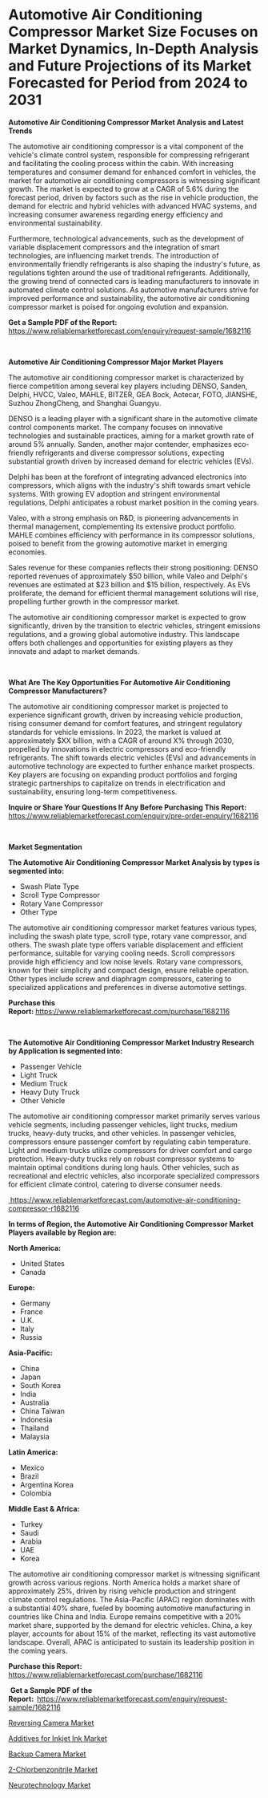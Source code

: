 <p><h1>Automotive Air Conditioning Compressor Market Size Focuses on Market Dynamics, In-Depth Analysis and Future Projections of its Market Forecasted for Period from 2024 to 2031</h1></p><p><strong>Automotive Air Conditioning Compressor Market Analysis and Latest Trends</strong></p>
<p><p>The automotive air conditioning compressor is a vital component of the vehicle's climate control system, responsible for compressing refrigerant and facilitating the cooling process within the cabin. With increasing temperatures and consumer demand for enhanced comfort in vehicles, the market for automotive air conditioning compressors is witnessing significant growth. The market is expected to grow at a CAGR of 5.6% during the forecast period, driven by factors such as the rise in vehicle production, the demand for electric and hybrid vehicles with advanced HVAC systems, and increasing consumer awareness regarding energy efficiency and environmental sustainability.</p><p>Furthermore, technological advancements, such as the development of variable displacement compressors and the integration of smart technologies, are influencing market trends. The introduction of environmentally friendly refrigerants is also shaping the industry's future, as regulations tighten around the use of traditional refrigerants. Additionally, the growing trend of connected cars is leading manufacturers to innovate in automated climate control solutions. As automotive manufacturers strive for improved performance and sustainability, the automotive air conditioning compressor market is poised for ongoing evolution and expansion.</p></p>
<p><strong>Get a Sample PDF of the Report:&nbsp;</strong> <a href="https://www.reliablemarketforecast.com/enquiry/request-sample/1682116?utm_campaign=1134&utm_medium=2&utm_source=Github&utm_content=ia&utm_term=02112024&utm_id=automotive-air-conditioning-compressor">https://www.reliablemarketforecast.com/enquiry/request-sample/1682116</a></p>
<p>&nbsp;</p>
<p><strong>Automotive Air Conditioning Compressor Major Market Players</strong></p>
<p><p>The automotive air conditioning compressor market is characterized by fierce competition among several key players including DENSO, Sanden, Delphi, HVCC, Valeo, MAHLE, BITZER, GEA Bock, Aotecar, FOTO, JIANSHE, Suzhou ZhongCheng, and Shanghai Guangyu. </p><p>DENSO is a leading player with a significant share in the automotive climate control components market. The company focuses on innovative technologies and sustainable practices, aiming for a market growth rate of around 5% annually. Sanden, another major contender, emphasizes eco-friendly refrigerants and diverse compressor solutions, expecting substantial growth driven by increased demand for electric vehicles (EVs).</p><p>Delphi has been at the forefront of integrating advanced electronics into compressors, which aligns with the industry's shift towards smart vehicle systems. With growing EV adoption and stringent environmental regulations, Delphi anticipates a robust market position in the coming years.</p><p>Valeo, with a strong emphasis on R&D, is pioneering advancements in thermal management, complementing its extensive product portfolio. MAHLE combines efficiency with performance in its compressor solutions, poised to benefit from the growing automotive market in emerging economies.</p><p>Sales revenue for these companies reflects their strong positioning: DENSO reported revenues of approximately $50 billion, while Valeo and Delphi's revenues are estimated at $23 billion and $15 billion, respectively. As EVs proliferate, the demand for efficient thermal management solutions will rise, propelling further growth in the compressor market.</p><p>The automotive air conditioning compressor market is expected to grow significantly, driven by the transition to electric vehicles, stringent emissions regulations, and a growing global automotive industry. This landscape offers both challenges and opportunities for existing players as they innovate and adapt to market demands.</p></p>
<p>&nbsp;</p>
<p><strong>What Are The Key Opportunities For Automotive Air Conditioning Compressor Manufacturers?</strong></p>
<p><p>The automotive air conditioning compressor market is projected to experience significant growth, driven by increasing vehicle production, rising consumer demand for comfort features, and stringent regulatory standards for vehicle emissions. In 2023, the market is valued at approximately $XX billion, with a CAGR of around X% through 2030, propelled by innovations in electric compressors and eco-friendly refrigerants. The shift towards electric vehicles (EVs) and advancements in automotive technology are expected to further enhance market prospects. Key players are focusing on expanding product portfolios and forging strategic partnerships to capitalize on trends in electrification and sustainability, ensuring long-term competitiveness.</p></p>
<p><strong>Inquire or Share Your Questions If Any Before Purchasing This Report:</strong> <a href="https://www.reliablemarketforecast.com/enquiry/pre-order-enquiry/1682116?utm_campaign=1134&utm_medium=2&utm_source=Github&utm_content=ia&utm_term=02112024&utm_id=automotive-air-conditioning-compressor">https://www.reliablemarketforecast.com/enquiry/pre-order-enquiry/1682116</a></p>
<p>&nbsp;</p>
<p><strong>Market Segmentation</strong></p>
<p><strong>The Automotive Air Conditioning Compressor Market Analysis by types is segmented into:</strong></p>
<p><ul><li>Swash Plate Type</li><li>Scroll Type Compressor</li><li>Rotary Vane Compressor</li><li>Other Type</li></ul></p>
<p><p>The automotive air conditioning compressor market features various types, including the swash plate type, scroll type, rotary vane compressor, and others. The swash plate type offers variable displacement and efficient performance, suitable for varying cooling needs. Scroll compressors provide high efficiency and low noise levels. Rotary vane compressors, known for their simplicity and compact design, ensure reliable operation. Other types include screw and diaphragm compressors, catering to specialized applications and preferences in diverse automotive settings.</p></p>
<p><strong>Purchase this Report:&nbsp;</strong><a href="https://www.reliablemarketforecast.com/purchase/1682116?utm_campaign=1134&utm_medium=2&utm_source=Github&utm_content=ia&utm_term=02112024&utm_id=automotive-air-conditioning-compressor">https://www.reliablemarketforecast.com/purchase/1682116</a></p>
<p>&nbsp;</p>
<p><strong>The Automotive Air Conditioning Compressor Market Industry Research by Application is segmented into:</strong></p>
<p><ul><li>Passenger Vehicle</li><li>Light Truck</li><li>Medium Truck</li><li>Heavy Duty Truck</li><li>Other Vehicle</li></ul></p>
<p><p>The automotive air conditioning compressor market primarily serves various vehicle segments, including passenger vehicles, light trucks, medium trucks, heavy-duty trucks, and other vehicles. In passenger vehicles, compressors ensure passenger comfort by regulating cabin temperature. Light and medium trucks utilize compressors for driver comfort and cargo protection. Heavy-duty trucks rely on robust compressor systems to maintain optimal conditions during long hauls. Other vehicles, such as recreational and electric vehicles, also incorporate specialized compressors for efficient climate control, catering to diverse consumer needs.</p></p>
<p><a href="https://www.reliablemarketforecast.com/automotive-air-conditioning-compressor-r1682116?utm_campaign=1134&utm_medium=2&utm_source=Github&utm_content=ia&utm_term=02112024&utm_id=automotive-air-conditioning-compressor">&nbsp;https://www.reliablemarketforecast.com/automotive-air-conditioning-compressor-r1682116</a></p>
<p><strong>In terms of Region, the Automotive Air Conditioning Compressor Market Players available by Region are:</strong></p>
<p>
    <p> <strong> North America: </strong>
        <ul>
            <li>United States</li>
            <li>Canada</li>
        </ul>
        </p> 
    <p> <strong> Europe: </strong>
        <ul>
            <li>Germany</li>
            <li>France</li>
            <li>U.K.</li>
            <li>Italy</li>
            <li>Russia</li>
        </ul>
        </p> 
    <p> <strong> Asia-Pacific: </strong>
        <ul>
            <li>China</li>
            <li>Japan</li>
            <li>South Korea</li>
            <li>India</li>
            <li>Australia</li>
            <li>China Taiwan</li>
            <li>Indonesia</li>
            <li>Thailand</li>
            <li>Malaysia</li>
        </ul>
        </p> 
    <p> <strong> Latin America: </strong>
        <ul>
            <li>Mexico</li>
            <li>Brazil</li>
            <li>Argentina Korea</li>
            <li>Colombia</li>
        </ul>
        </p> 
    <p> <strong> Middle East & Africa: </strong>
        <ul>
            <li>Turkey</li>
            <li>Saudi</li>
            <li>Arabia</li>
            <li>UAE</li>
            <li>Korea</li>
        </ul>
    </p>
    </p>
<p><p>The automotive air conditioning compressor market is witnessing significant growth across various regions. North America holds a market share of approximately 25%, driven by rising vehicle production and stringent climate control regulations. The Asia-Pacific (APAC) region dominates with a substantial 40% share, fueled by booming automotive manufacturing in countries like China and India. Europe remains competitive with a 20% market share, supported by the demand for electric vehicles. China, a key player, accounts for about 15% of the market, reflecting its vast automotive landscape. Overall, APAC is anticipated to sustain its leadership position in the coming years.</p></p>
<p><strong>Purchase this Report: </strong><a href="https://www.reliablemarketforecast.com/purchase/1682116?utm_campaign=1134&utm_medium=2&utm_source=Github&utm_content=ia&utm_term=02112024&utm_id=automotive-air-conditioning-compressor">https://www.reliablemarketforecast.com/purchase/1682116</a></p>
<p>&nbsp;<strong>Get a Sample PDF of the Report:&nbsp;&nbsp;</strong><a href="https://www.reliablemarketforecast.com/enquiry/request-sample/1682116?utm_campaign=1134&utm_medium=2&utm_source=Github&utm_content=ia&utm_term=02112024&utm_id=automotive-air-conditioning-compressor">https://www.reliablemarketforecast.com/enquiry/request-sample/1682116</a></p>
<p><strong></strong></p>
<p><p><a href="https://github.com/mosmentrcqn/Market-Research-Report-List-1/blob/main/reversing-camera-market.md?utm_campaign=1134&utm_medium=2&utm_source=Github&utm_content=ia&utm_term=02112024&utm_id=automotive-air-conditioning-compressor">Reversing Camera Market</a></p><p><a href="https://www.linkedin.com/pulse/global-additives-inkjet-ink-market-trends-analysis-future-zdxrf?utm_campaign=1134&utm_medium=2&utm_source=Github&utm_content=ia&utm_term=02112024&utm_id=automotive-air-conditioning-compressor">Additives for Inkjet Ink Market</a></p><p><a href="https://github.com/karolinec5dqui/Market-Research-Report-List-1/blob/main/backup-camera-market.md?utm_campaign=1134&utm_medium=2&utm_source=Github&utm_content=ia&utm_term=02112024&utm_id=automotive-air-conditioning-compressor">Backup Camera Market</a></p><p><a href="https://www.linkedin.com/pulse/2-chlorbenzonitrile-market2024-2031-industry-insights-investment-xce0f?utm_campaign=1134&utm_medium=2&utm_source=Github&utm_content=ia&utm_term=02112024&utm_id=automotive-air-conditioning-compressor">2-Chlorbenzonitrile Market</a></p><p><a href="https://issuu.com/reportprime-2/docs/neurotechnology-market-size-2030.pp_6707684f4115e7?utm_campaign=1134&utm_medium=2&utm_source=Github&utm_content=ia&utm_term=02112024&utm_id=automotive-air-conditioning-compressor">Neurotechnology Market</a></p></p>